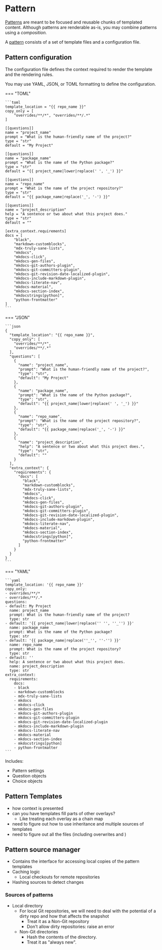 # Pattern

[Patterns](api/project_forge/configurations/pattern.md#project_forge.configurations.pattern.Pattern) are meant to be focused and reusable chunks of templated content. Although patterns are renderable as-is, you may combine patterns using a *composition.*

A [pattern](api/project_forge/configurations/pattern.md#project_forge.configurations.pattern.Pattern) consists of a set of template files and a configuration file.

## Pattern configuration

The configuration file defines the context required to render the template and the rendering rules.

You may use YAML, JSON, or TOML formatting to define the configuration.

=== "TOML"

    ```toml
    template_location = "{{ repo_name }}"
    copy_only = [
        "overrides/**/*", "overrides/**/.*"
    ]
    
    [[questions]]
    name = "project_name"
    prompt = "What is the human-friendly name of the project?"
    type = "str"
    default = "My Project"
    
    [[questions]]
    name = "package_name"
    prompt = "What is the name of the Python package?"
    type = "str"
    default = "{{ project_name|lower|replace(' ', '_') }}"
    
    [[questions]]
    name = "repo_name"
    prompt = "What is the name of the project repository?"
    type = "str"
    default = "{{ package_name|replace('_', '-') }}"
    
    [[questions]]
    name = "project_description"
    help = "A sentence or two about what this project does."
    type = "str"
    default = ""
    
    [extra_context.requirements]
    docs = [
        "black",
        "markdown-customblocks",
        "mdx-truly-sane-lists",
        "mkdocs",
        "mkdocs-click",
        "mkdocs-gen-files",
        "mkdocs-git-authors-plugin",
        "mkdocs-git-committers-plugin",
        "mkdocs-git-revision-date-localized-plugin",
        "mkdocs-include-markdown-plugin",
        "mkdocs-literate-nav",
        "mkdocs-material",
        "mkdocs-section-index",
        "mkdocstrings[python]",
        "python-frontmatter"
    ]
    ```

=== "JSON"

    ```json
    {
      "template_location": "{{ repo_name }}",
      "copy_only": [
        "overrides/**/*",
        "overrides/**/.*"
      ],
      "questions": [
        {
          "name": "project_name",
          "prompt": "What is the human-friendly name of the project?",
          "type": "str",
          "default": "My Project"
        },
        {
          "name": "package_name",
          "prompt": "What is the name of the Python package?",
          "type": "str",
          "default": "{{ project_name|lower|replace(' ', '_') }}"
        },
        {
          "name": "repo_name",
          "prompt": "What is the name of the project repository?",
          "type": "str",
          "default": "{{ package_name|replace('_', '-') }}"
        },
        {
          "name": "project_description",
          "help": "A sentence or two about what this project does.",
          "type": "str",
          "default": ""
        }
      ],
      "extra_context": {
        "requirements": {
          "docs": [
            "black",
            "markdown-customblocks",
            "mdx-truly-sane-lists",
            "mkdocs",
            "mkdocs-click",
            "mkdocs-gen-files",
            "mkdocs-git-authors-plugin",
            "mkdocs-git-committers-plugin",
            "mkdocs-git-revision-date-localized-plugin",
            "mkdocs-include-markdown-plugin",
            "mkdocs-literate-nav",
            "mkdocs-material",
            "mkdocs-section-index",
            "mkdocstrings[python]",
            "python-frontmatter"
          ]
        }
      }
    }
    ```

=== "YAML"

    ```yaml
    template_location: '{{ repo_name }}'
    copy_only:
    - overrides/**/*
    - overrides/**/.*
    questions:
    - default: My Project
      name: project_name
      prompt: What is the human-friendly name of the project?
      type: str
    - default: '{{ project_name|lower|replace('' '', ''_'') }}'
      name: package_name
      prompt: What is the name of the Python package?
      type: str
    - default: '{{ package_name|replace(''_'', ''-'') }}'
      name: repo_name
      prompt: What is the name of the project repository?
      type: str
    - default: ''
      help: A sentence or two about what this project does.
      name: project_description
      type: str
    extra_context:
      requirements:
        docs:
        - black
        - markdown-customblocks
        - mdx-truly-sane-lists
        - mkdocs
        - mkdocs-click
        - mkdocs-gen-files
        - mkdocs-git-authors-plugin
        - mkdocs-git-committers-plugin
        - mkdocs-git-revision-date-localized-plugin
        - mkdocs-include-markdown-plugin
        - mkdocs-literate-nav
        - mkdocs-material
        - mkdocs-section-index
        - mkdocstrings[python]
        - python-frontmatter
    ```

Includes:

- Pattern settings
- Question objects
- Choice objects

## Pattern Templates

- how context is presented
- can you have templates fill parts of other overlays?
  - Like treating each overlay as a chain map
- need to figure out how to use inheritance and multiple sources of templates
- need to figure out all the files (including overwrites and )

## Pattern source manager

- Contains the interface for accessing local copies of the pattern templates
- Caching logic
  - Local checkouts for remote repositories
- Hashing sources to detect changes

### Sources of patterns

- Local directory
  - For local Git repositories, we will need to deal with the potential of a dirty repo and how that affects the snapshot
    - Treat it as a Non-Git repository
    - Don't allow dirty repositories: raise an error
  - Non-Git directories
    - Hash the contents of the directory.
    - Treat it as "always new".
